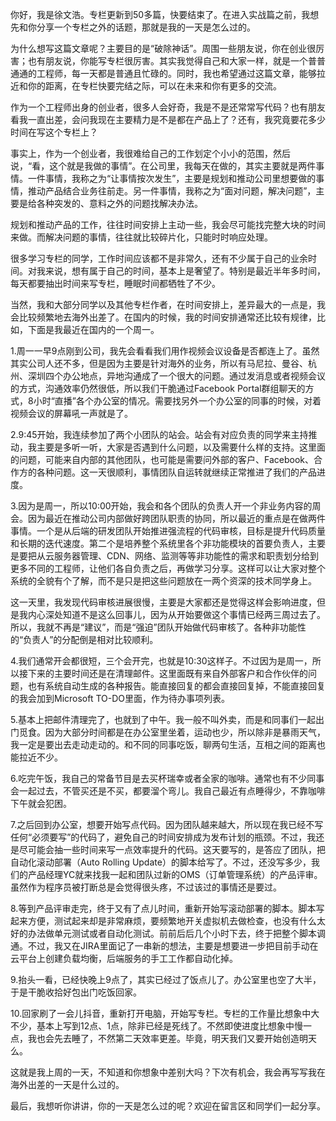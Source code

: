 你好，我是徐文浩。专栏更新到50多篇，快要结束了。在进入实战篇之前，我想先和你分享一个专栏之外的话题，那就是我的一天是怎么过的。

为什么想写这篇文章呢？主要目的是“破除神话”。周围一些朋友说，你在创业很厉害；也有朋友说，你能写专栏很厉害。其实我觉得自己和大家一样，就是一个普普通通的工程师，每一天都是普通且忙碌的。同时，我也希望通过这篇文章，能够拉近和你的距离，在专栏快要完结之际，可以在未来和你有更多的交流。

作为一个工程师出身的创业者，很多人会好奇，我是不是还常常写代码？也有朋友看我一直出差，会问我现在主要精力是不是都在产品上了？还有，我究竟要花多少时间在写这个专栏上？

事实上，作为一个创业者，我很难给自己的工作划定个小小的范围，然后说，“看，这个就是我做的事情”。在公司里，我每天在做的，其实主要就是两件事情。一件事情，我称之为“让事情按次发生”，主要是规划和推动公司里想要做的事情，推动产品结合业务往前走。另一件事情，我称之为“面对问题，解决问题”，主要是给各种突发的、意料之外的问题找解决办法。

规划和推动产品的工作，往往时间安排上主动一些，我会尽可能找完整大块的时间来做。而解决问题的事情，往往就比较碎片化，只能时时响应处理。

很多学习专栏的同学，工作时间应该都不是非常久，还有不少属于自己的业余时间。对我来说，想有属于自己的时间，基本上是奢望了。特别是最近半年多时间，每天都要抽出时间来写专栏，睡眠时间都牺牲了不少。

当然，我和大部分同学以及其他专栏作者，在时间安排上，差异最大的一点是，我会比较频繁地去海外出差了。在国内的时候，我的时间安排通常还比较有规律，比如，下面是我最近在国内的一个周一。

1.周一一早9点刚到公司，我先会看看我们用作视频会议设备是否都连上了。虽然其实公司人还不多，但是因为主要是针对海外的业务，所以有马尼拉、曼谷、杭州、深圳四个办公地点，异地沟通成了一个很大的问题。通过发消息或者视频会议的方式，沟通效率仍然很低，所以我们干脆通过Facebook Portal群组聊天的方式，8小时“直播”各个办公室的情况。需要找另外一个办公室的同事的时候，对着视频会议的屏幕吼一声就是了。

2.9:45开始，我连续参加了两个小团队的站会。站会有对应负责的同学来主持推动，我主要是多听一听，大家是否遇到什么问题，以及需要什么样的支持。这里面的问题，可能来自内部的其他团队，也可能是需要问外部的客户、Facebook、合作方的各种问题。这一天很顺利，事情团队自运转就继续正常推进了我们的产品进度。

3.因为是周一，所以10:00开始，我会和各个团队的负责人开一个非业务内容的周会。因为最近在推动公司内部做好跨团队职责的协同，所以最近的重点是在做两件事情。一个是从后端的研发团队开始推进强流程的代码审核，目标是提升代码质量和长期的迭代速度。第二个是培养整个系统里各个非功能模块的首要负责人，主要是要把从云服务器管理、CDN、网络、监测等等非功能性的需求和职责划分给到更多不同的工程师，让他们各自负责之后，再做学习分享。这样可以让大家对整个系统的全貌有个了解，而不是只是把这些问题放在一两个资深的技术同学身上。

这一天里，我发现代码审核进展很慢，主要是大家都还是觉得这样会影响进度，但是我内心深处知道不是这么回事儿，因为从开始要做这个事情已经两三周过去了。所以，我就不再是“建议”，而是“强迫”团队开始做代码审核了。各种非功能性的“负责人”的分配倒是相对比较顺利。

4.我们通常开会都很短，三个会开完，也就是10:30这样子。不过因为是周一，所以接下来的主要时间还是在清理邮件。这里面既有来自外部客户和合作伙伴的问题，也有系统自动生成的各种报告。能直接回复的都会直接回复掉，不能直接回复的我会加到Microsoft TO-DO里面，作为待办事项列表。

5.基本上把邮件清理完了，也就到了中午。我一般不叫外卖，而是和同事们一起出门觅食。因为大部分时间都是在办公室里坐着，运动也少，所以除非是暴雨天气，我一定是要出去走动走动的。和不同的同事吃饭，聊两句生活，互相之间的距离也能拉近不少。

6.吃完午饭，我自己的常备节目是去买杯瑞幸或者全家的咖啡。通常也有不少同事会一起过去，不管买还是不买，都要溜个弯儿。我自己最近有点睡得少，不靠咖啡下午就会犯困。

7.之后回到办公室，想要开始写点代码。因为团队越来越大，所以现在我已经不写任何“必须要写”的代码了，避免自己的时间安排成为发布计划的瓶颈。不过，我还是尽可能会抽一些时间来写一点效率提升的代码。这天要写的，是答应了团队，把自动化滚动部署（Auto Rolling Update）的脚本给写了。不过，还没写多少，我们的产品经理YC就来找我一起和团队过新的OMS（订单管理系统）的产品评审。虽然作为程序员被打断总是会觉得很头疼，不过该过的事情还是要过。

8.等到产品评审走完，终于又有了点儿时间，重新开始写滚动部署的脚本。脚本写起来方便，测试起来却是非常麻烦，要频繁地开关虚拟机去做检查，也没有什么太好的办法做单元测试或者自动化测试。前前后后几个小时下去，终于把整个脚本调通。不过，我又在JIRA里面记了一串新的想法，主要是想要进一步把目前手动在云平台上创建负载均衡，后端服务的手工工作都自动化掉。

9.抬头一看，已经快晚上9点了，其实已经过了饭点儿了。办公室里也空了大半，于是干脆收拾好包出门吃饭回家。

10.回家刷了一会儿抖音，重新打开电脑，开始写专栏。专栏的工作量比想象中大不少，基本上写到12点、1点，除非已经是死线了。不然即使进度比想象中慢一点，我也会先去睡了，不然第二天效率更差。毕竟，明天我们又要开始创造明天么。

这就是我上周的一天，不知道和你想象中差别大吗？下次有机会，我会再写写我在海外出差的一天是什么过的。

最后，我想听你讲讲，你的一天是怎么过的呢？欢迎在留言区和同学们一起分享。